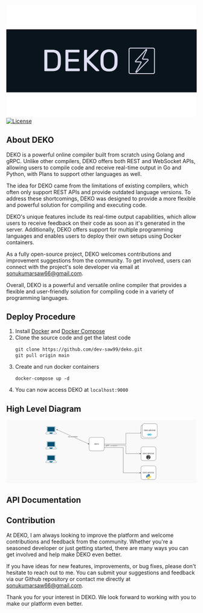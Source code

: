 ![Deko Logo](./deko-logo.png)
[![License](https://img.shields.io/badge/License-GPL%20v3-yellow&?style=for-the-badge)](LICENSE)

## About DEKO

DEKO is a powerful online compiler built from scratch using Golang and gRPC. Unlike other compilers, DEKO offers both REST and WebSocket APIs, allowing users to compile code and receive real-time output in Go and Python, with Plans to support other languages as well.

The idea for DEKO came from the limitations of existing compilers, which often only support REST APIs and provide outdated language versions. To address these shortcomings, DEKO was designed to provide a more flexible and powerful solution for compiling and executing code.

DEKO's unique features include its real-time output capabilities, which allow users to receive feedback on their code as soon as it's generated in the server. Additionally, DEKO offers support for multiple programming languages and enables users to deploy their own setups using Docker containers.

As a fully open-source project, DEKO welcomes contributions and improvement suggestions from the community. To get involved, users can connect with the project's sole developer via email at sonukumarsaw66@gmail.com.

Overall, DEKO is a powerful and versatile online compiler that provides a flexible and user-friendly solution for compiling code in a variety of programming languages.

## Deploy Procedure 

1. Install [Docker](https://docs.docker.com/) and [Docker Compose](https://docs.docker.com/)
2. Clone the source code and get the latest code
    ```git
    git clone https://github.com/dev-saw99/deko.git
    git pull origin main
    ```
3. Create and run docker containers
    ```docker 
    docker-compose up -d
    ```
4. You can now access DEKO at `localhost:9000`

## High Level Diagram

![High Level Diagram](./deko-hld.png)

## API Documentation


## Contribution

At DEKO, I am always looking to improve the platform and welcome contributions and feedback from the community. Whether you're a seasoned developer or just getting started, there are many ways you can get involved and help make DEKO even better.

If you have ideas for new features, improvements, or bug fixes, please don't hesitate to reach out to me. You can submit your suggestions and feedback via our Github repository or contact me directly at sonukumarsaw66@gmail.com.

Thank you for your interest in DEKO. We look forward to working with you to make our platform even better.